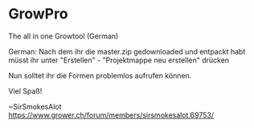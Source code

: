 # GrowPro
The all in one Growtool (German)

German:
Nach dem ihr die master.zip gedownloaded und entpackt habt
müsst ihr unter "Erstellen" - "Projektmappe neu erstellen" drücken

Nun solltet ihr die Formen problemlos aufrufen können.

Viel Spaß!

~SirSmokesAlot
https://www.grower.ch/forum/members/sirsmokesalot.69753/
